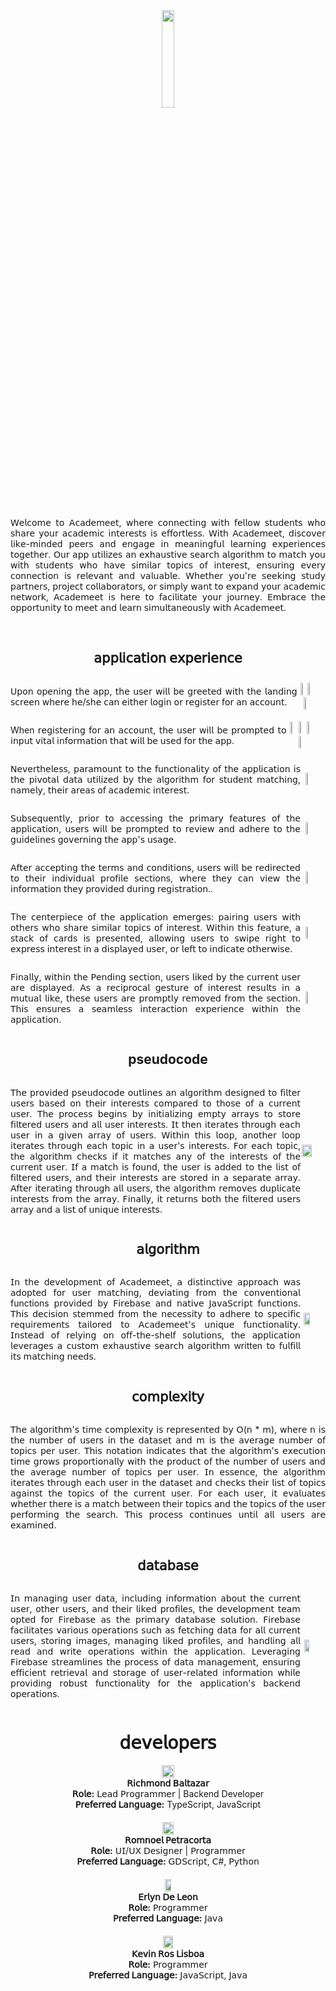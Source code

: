 <div align="center">
  <img src="https://github.com/Retchizu/Academeet/assets/116050858/5195f808-f28f-4cbf-b672-188d0ad43d17" width="20%" height="20%" style="display: block;"></img> 
</div>

<br>

<div align="center">
   <p style="text-align: justify;">𝖶𝖾𝗅𝖼𝗈𝗆𝖾 𝗍𝗈 𝖠𝖼𝖺𝖽𝖾𝗆𝖾𝖾𝗍, 𝗐𝗁𝖾𝗋𝖾 𝖼𝗈𝗇𝗇𝖾𝖼𝗍𝗂𝗇𝗀 𝗐𝗂𝗍𝗁 𝖿𝖾𝗅𝗅𝗈𝗐 𝗌𝗍𝗎𝖽𝖾𝗇𝗍𝗌 𝗐𝗁𝗈 𝗌𝗁𝖺𝗋𝖾 𝗒𝗈𝗎𝗋 𝖺𝖼𝖺𝖽𝖾𝗆𝗂𝖼 𝗂𝗇𝗍𝖾𝗋𝖾𝗌𝗍𝗌 𝗂𝗌 𝖾𝖿𝖿𝗈𝗋𝗍𝗅𝖾𝗌𝗌. 𝖶𝗂𝗍𝗁 𝖠𝖼𝖺𝖽𝖾𝗆𝖾𝖾𝗍, 𝖽𝗂𝗌𝖼𝗈𝗏𝖾𝗋 𝗅𝗂𝗄𝖾-𝗆𝗂𝗇𝖽𝖾𝖽 𝗉𝖾𝖾𝗋𝗌 𝖺𝗇𝖽 𝖾𝗇𝗀𝖺𝗀𝖾 𝗂𝗇 𝗆𝖾𝖺𝗇𝗂𝗇𝗀𝖿𝗎𝗅 𝗅𝖾𝖺𝗋𝗇𝗂𝗇𝗀 𝖾𝗑𝗉𝖾𝗋𝗂𝖾𝗇𝖼𝖾𝗌 𝗍𝗈𝗀𝖾𝗍𝗁𝖾𝗋. 𝖮𝗎𝗋 𝖺𝗉𝗉 𝗎𝗍𝗂𝗅𝗂𝗓𝖾𝗌 𝖺𝗇 𝖾𝗑𝗁𝖺𝗎𝗌𝗍𝗂𝗏𝖾 𝗌𝖾𝖺𝗋𝖼𝗁 𝖺𝗅𝗀𝗈𝗋𝗂𝗍𝗁𝗆 𝗍𝗈 𝗆𝖺𝗍𝖼𝗁 𝗒𝗈𝗎 𝗐𝗂𝗍𝗁 𝗌𝗍𝗎𝖽𝖾𝗇𝗍𝗌 𝗐𝗁𝗈 𝗁𝖺𝗏𝖾 𝗌𝗂𝗆𝗂𝗅𝖺𝗋 𝗍𝗈𝗉𝗂𝖼𝗌 𝗈𝖿 𝗂𝗇𝗍𝖾𝗋𝖾𝗌𝗍, 𝖾𝗇𝗌𝗎𝗋𝗂𝗇𝗀 𝖾𝗏𝖾𝗋𝗒 𝖼𝗈𝗇𝗇𝖾𝖼𝗍𝗂𝗈𝗇 𝗂𝗌 𝗋𝖾𝗅𝖾𝗏𝖺𝗇𝗍 𝖺𝗇𝖽 𝗏𝖺𝗅𝗎𝖺𝖻𝗅𝖾. 𝖶𝗁𝖾𝗍𝗁𝖾𝗋 𝗒𝗈𝗎'𝗋𝖾 𝗌𝖾𝖾𝗄𝗂𝗇𝗀 𝗌𝗍𝗎𝖽𝗒 𝗉𝖺𝗋𝗍𝗇𝖾𝗋𝗌, 𝗉𝗋𝗈𝗃𝖾𝖼𝗍 𝖼𝗈𝗅𝗅𝖺𝖻𝗈𝗋𝖺𝗍𝗈𝗋𝗌, 𝗈𝗋 𝗌𝗂𝗆𝗉𝗅𝗒 𝗐𝖺𝗇𝗍 𝗍𝗈 𝖾𝗑𝗉𝖺𝗇𝖽 𝗒𝗈𝗎𝗋 𝖺𝖼𝖺𝖽𝖾𝗆𝗂𝖼 𝗇𝖾𝗍𝗐𝗈𝗋𝗄, 𝖠𝖼𝖺𝖽𝖾𝗆𝖾𝖾𝗍 𝗂𝗌 𝗁𝖾𝗋𝖾 𝗍𝗈 𝖿𝖺𝖼𝗂𝗅𝗂𝗍𝖺𝗍𝖾 𝗒𝗈𝗎𝗋 𝗃𝗈𝗎𝗋𝗇𝖾𝗒. 𝖤𝗆𝖻𝗋𝖺𝖼𝖾 𝗍𝗁𝖾 𝗈𝗉𝗉𝗈𝗋𝗍𝗎𝗇𝗂𝗍𝗒 𝗍𝗈 𝗆𝖾𝖾𝗍 𝖺𝗇𝖽 𝗅𝖾𝖺𝗋𝗇 𝗌𝗂𝗆𝗎𝗅𝗍𝖺𝗇𝖾𝗈𝗎𝗌𝗅𝗒 𝗐𝗂𝗍𝗁 𝖠𝖼𝖺𝖽𝖾𝗆𝖾𝖾𝗍.</p>
</div>

<br>

<div align="center">
  <h2><b>𝖺𝗉𝗉𝗅𝗂𝖼𝖺𝗍𝗂𝗈𝗇 𝖾𝗑𝗉𝖾𝗋𝗂𝖾𝗇𝖼𝖾</b></h2>
</div>

<div align="center" style="display: flex; flex-direction: row; align-items: center; justify-content: center;">
   <p style="text-align: justify;">𝖴𝗉𝗈𝗇 𝗈𝗉𝖾𝗇𝗂𝗇𝗀 𝗍𝗁𝖾 𝖺𝗉𝗉, 𝗍𝗁𝖾 𝗎𝗌𝖾𝗋 𝗐𝗂𝗅𝗅 𝖻𝖾 𝗀𝗋𝖾𝖾𝗍𝖾𝖽 𝗐𝗂𝗍𝗁 𝗍𝗁𝖾 𝗅𝖺𝗇𝖽𝗂𝗇𝗀 𝗌𝖼𝗋𝖾𝖾𝗇 𝗐𝗁𝖾𝗋𝖾 𝗁𝖾/𝗌𝗁𝖾 𝖼𝖺𝗇 𝖾𝗂𝗍𝗁𝖾𝗋 𝗅𝗈𝗀𝗂𝗇 𝗈𝗋 𝗋𝖾𝗀𝗂𝗌𝗍𝖾𝗋 𝖿𝗈𝗋 𝖺𝗇 𝖺𝖼𝖼𝗈𝗎𝗇𝗍.</p>
   <div style="display: flex; flex-direction: row; align-items: center; justify-content: center;">
      <div style="margin-right: 20px;">
         <img src="https://github.com/Retchizu/Academeet/assets/116050858/8968f34f-4dbc-41f4-a13f-5586f54e68a5" width="30%"></img> <img src="https://github.com/Retchizu/Academeet/assets/116050858/18490050-f139-4316-8279-4318f2fe0a01" width="30%"></img> <img src="https://github.com/Retchizu/Academeet/assets/116050858/71fbf831-1f93-4cad-8553-949b0c05da21" width="30%"></img> 
      </div>
   </div>
</div>

<div align="center" style="display: flex; flex-direction: row; align-items: center; justify-content: center;">
    <br>
   <p style="text-align: justify;">When 𝗋𝖾𝗀𝗂𝗌𝗍𝖾𝗋𝗂𝗇𝗀 𝖿𝗈𝗋 𝖺𝗇 𝖺𝖼𝖼𝗈𝗎𝗇𝗍, 𝗍𝗁𝖾 𝗎𝗌𝖾𝗋 𝗐𝗂𝗅𝗅 𝖻𝖾 𝗉𝗋𝗈𝗆𝗉𝗍𝖾𝖽 𝗍𝗈 𝗂𝗇𝗉𝗎𝗍 𝗏𝗂𝗍𝖺𝗅 𝗂𝗇𝖿𝗈𝗋𝗆𝖺𝗍𝗂𝗈𝗇 𝗍𝗁𝖺𝗍 𝗐𝗂𝗅𝗅 𝖻𝖾 𝗎𝗌𝖾𝖽 𝖿𝗈𝗋 𝗍𝗁𝖾 𝖺𝗉𝗉.</p>
   <div style="display: flex; flex-direction: row; align-items: center; justify-content: center;">
      <div style="margin-right: 20px;">
         <img src="https://github.com/Retchizu/Academeet/assets/116050858/9913af8e-b3eb-4227-bdd6-119d9148d051" width="23%"></img> <img src="https://github.com/Retchizu/Academeet/assets/116050858/bf3f71fd-3874-4113-aa34-226fbd447fbe" width="23%"></img> <img src="https://github.com/Retchizu/Academeet/assets/116050858/63e8f0fd-4d33-4146-9f70-61933b68bea2" width="23%"></img> <img src="https://github.com/Retchizu/Academeet/assets/116050858/f4333c25-49d9-4680-8024-38c8d5d64858" width="23%"></img> 
      </div>
   </div>
</div>

<div align="center" style="display: flex; flex-direction: row; align-items: center; justify-content: center;">
    <br>
   <p style="text-align: justify;">𝖭𝖾𝗏𝖾𝗋𝗍𝗁𝖾𝗅𝖾𝗌𝗌, 𝗉𝖺𝗋𝖺𝗆𝗈𝗎𝗇𝗍 𝗍𝗈 𝗍𝗁𝖾 𝖿𝗎𝗇𝖼𝗍𝗂𝗈𝗇𝖺𝗅𝗂𝗍𝗒 𝗈𝖿 𝗍𝗁𝖾 𝖺𝗉𝗉𝗅𝗂𝖼𝖺𝗍𝗂𝗈𝗇 𝗂𝗌 𝗍𝗁𝖾 𝗉𝗂𝗏𝗈𝗍𝖺𝗅 𝖽𝖺𝗍𝖺 𝗎𝗍𝗂𝗅𝗂𝗓𝖾𝖽 𝖻𝗒 𝗍𝗁𝖾 𝖺𝗅𝗀𝗈𝗋𝗂𝗍𝗁𝗆 𝖿𝗈𝗋 𝗌𝗍𝗎𝖽𝖾𝗇𝗍 𝗆𝖺𝗍𝖼𝗁𝗂𝗇𝗀, 𝗇𝖺𝗆𝖾𝗅𝗒, 𝗍𝗁𝖾𝗂𝗋 𝖺𝗋𝖾𝖺𝗌 𝗈𝖿 𝖺𝖼𝖺𝖽𝖾𝗆𝗂𝖼 𝗂𝗇𝗍𝖾𝗋𝖾𝗌𝗍.</p>
   <div style="display: flex; flex-direction: row; align-items: center; justify-content: center;">
      <div style="margin-right: 20px;">
         <img src="https://github.com/Retchizu/Academeet/assets/116050858/66de1bfb-80ab-4299-8de6-6ed6c121f4e2" width="25%"></img> 
      </div>
   </div>
</div>

<div align="center" style="display: flex; flex-direction: row; align-items: center; justify-content: center;">
    <br>
   <p style="text-align: justify;">𝖲𝗎𝖻𝗌𝖾𝗊𝗎𝖾𝗇𝗍𝗅𝗒, 𝗉𝗋𝗂𝗈𝗋 𝗍𝗈 𝖺𝖼𝖼𝖾𝗌𝗌𝗂𝗇𝗀 𝗍𝗁𝖾 𝗉𝗋𝗂𝗆𝖺𝗋𝗒 𝖿𝖾𝖺𝗍𝗎𝗋𝖾𝗌 𝗈𝖿 𝗍𝗁𝖾 𝖺𝗉𝗉𝗅𝗂𝖼𝖺𝗍𝗂𝗈𝗇, 𝗎𝗌𝖾𝗋𝗌 𝗐𝗂𝗅𝗅 𝖻𝖾 𝗉𝗋𝗈𝗆𝗉𝗍𝖾𝖽 𝗍𝗈 𝗋𝖾𝗏𝗂𝖾𝗐 𝖺𝗇𝖽 𝖺𝖽𝗁𝖾𝗋𝖾 𝗍𝗈 𝗍𝗁𝖾 𝗀𝗎𝗂𝖽𝖾𝗅𝗂𝗇𝖾𝗌 𝗀𝗈𝗏𝖾𝗋𝗇𝗂𝗇𝗀 𝗍𝗁𝖾 𝖺𝗉𝗉'𝗌 𝗎𝗌𝖺𝗀𝖾.</p>
   <div style="display: flex; flex-direction: row; align-items: center; justify-content: center;">
      <div style="margin-right: 20px;">
         <img src="https://github.com/Retchizu/Academeet/assets/116050858/8f8ac2a5-39c7-419a-9740-253406445e80" width="25%"></img> 
      </div>
   </div>
</div>

<div align="center" style="display: flex; flex-direction: row; align-items: center; justify-content: center;">
    <br>
   <p style="text-align: justify;">𝖠𝖿𝗍𝖾𝗋 𝖺𝖼𝖼𝖾𝗉𝗍𝗂𝗇𝗀 𝗍𝗁𝖾 𝗍𝖾𝗋𝗆𝗌 𝖺𝗇𝖽 𝖼𝗈𝗇𝖽𝗂𝗍𝗂𝗈𝗇𝗌, 𝗎𝗌𝖾𝗋𝗌 𝗐𝗂𝗅𝗅 𝖻𝖾 𝗋𝖾𝖽𝗂𝗋𝖾𝖼𝗍𝖾𝖽 𝗍𝗈 𝗍𝗁𝖾𝗂𝗋 𝗂𝗇𝖽𝗂𝗏𝗂𝖽𝗎𝖺𝗅 𝗉𝗋𝗈𝖿𝗂𝗅𝖾 𝗌𝖾𝖼𝗍𝗂𝗈𝗇𝗌, 𝗐𝗁𝖾𝗋𝖾 𝗍𝗁𝖾𝗒 𝖼𝖺𝗇 𝗏𝗂𝖾𝗐 𝗍𝗁𝖾 𝗂𝗇𝖿𝗈𝗋𝗆𝖺𝗍𝗂𝗈𝗇 𝗍𝗁𝖾𝗒 𝗉𝗋𝗈𝗏𝗂𝖽𝖾𝖽 𝖽𝗎𝗋𝗂𝗇𝗀 𝗋𝖾𝗀𝗂𝗌𝗍𝗋𝖺𝗍𝗂𝗈𝗇..</p>
   <div style="display: flex; flex-direction: row; align-items: center; justify-content: center;">
      <div style="margin-right: 20px;">
         <img src="https://github.com/Retchizu/Academeet/assets/116050858/6abfe643-9d83-4bc0-bab2-a63f4e09315b" width="25%"></img> 
      </div>
   </div>
</div>

<div align="center" style="display: flex; flex-direction: row; align-items: center; justify-content: center;">
    <br>
   <p style="text-align: justify;">The 𝖼𝖾𝗇𝗍𝖾𝗋𝗉𝗂𝖾𝖼𝖾 𝗈𝖿 𝗍𝗁𝖾 𝖺𝗉𝗉𝗅𝗂𝖼𝖺𝗍𝗂𝗈𝗇 𝖾𝗆𝖾𝗋𝗀𝖾𝗌: 𝗉𝖺𝗂𝗋𝗂𝗇𝗀 𝗎𝗌𝖾𝗋𝗌 𝗐𝗂𝗍𝗁 𝗈𝗍𝗁𝖾𝗋𝗌 𝗐𝗁𝗈 𝗌𝗁𝖺𝗋𝖾 𝗌𝗂𝗆𝗂𝗅𝖺𝗋 𝗍𝗈𝗉𝗂𝖼𝗌 𝗈𝖿 𝗂𝗇𝗍𝖾𝗋𝖾𝗌𝗍. 𝖶𝗂𝗍𝗁𝗂𝗇 𝗍𝗁𝗂𝗌 𝖿𝖾𝖺𝗍𝗎𝗋𝖾, 𝖺 𝗌𝗍𝖺𝖼𝗄 𝗈𝖿 𝖼𝖺𝗋𝖽𝗌 𝗂𝗌 𝗉𝗋𝖾𝗌𝖾𝗇𝗍𝖾𝖽, 𝖺𝗅𝗅𝗈𝗐𝗂𝗇𝗀 𝗎𝗌𝖾𝗋𝗌 𝗍𝗈 𝗌𝗐𝗂𝗉𝖾 𝗋𝗂𝗀𝗁𝗍 𝗍𝗈 𝖾𝗑𝗉𝗋𝖾𝗌𝗌 𝗂𝗇𝗍𝖾𝗋𝖾𝗌𝗍 𝗂𝗇 𝖺 𝖽𝗂𝗌𝗉𝗅𝖺𝗒𝖾𝖽 𝗎𝗌𝖾𝗋, 𝗈𝗋 𝗅𝖾𝖿𝗍 𝗍𝗈 𝗂𝗇𝖽𝗂𝖼𝖺𝗍𝖾 𝗈𝗍𝗁𝖾𝗋𝗐𝗂𝗌𝖾.</p>
   <div style="display: flex; flex-direction: row; align-items: center; justify-content: center;">
      <div style="margin-right: 20px;">
         <img src="https://github.com/Retchizu/Academeet/assets/116050858/904dfb98-f3b8-4438-9e60-7266832f415f" width="25%"></img> 
      </div>
   </div>
</div>

<div align="center" style="display: flex; flex-direction: row; align-items: center; justify-content: center;">
    <br>
   <p style="text-align: justify;">𝖥𝗂𝗇𝖺𝗅𝗅𝗒, 𝗐𝗂𝗍𝗁𝗂𝗇 𝗍𝗁𝖾 𝖯𝖾𝗇𝖽𝗂𝗇𝗀 𝗌𝖾𝖼𝗍𝗂𝗈𝗇, 𝗎𝗌𝖾𝗋𝗌 𝗅𝗂𝗄𝖾𝖽 𝖻𝗒 𝗍𝗁𝖾 𝖼𝗎𝗋𝗋𝖾𝗇𝗍 𝗎𝗌𝖾𝗋 𝖺𝗋𝖾 𝖽𝗂𝗌𝗉𝗅𝖺𝗒𝖾𝖽. 𝖠𝗌 𝖺 𝗋𝖾𝖼𝗂𝗉𝗋𝗈𝖼𝖺𝗅 𝗀𝖾𝗌𝗍𝗎𝗋𝖾 𝗈𝖿 𝗂𝗇𝗍𝖾𝗋𝖾𝗌𝗍 𝗋𝖾𝗌𝗎𝗅𝗍𝗌 𝗂𝗇 𝖺 𝗆𝗎𝗍𝗎𝖺𝗅 𝗅𝗂𝗄𝖾, 𝗍𝗁𝖾𝗌𝖾 𝗎𝗌𝖾𝗋𝗌 𝖺𝗋𝖾 𝗉𝗋𝗈𝗆𝗉𝗍𝗅𝗒 𝗋𝖾𝗆𝗈𝗏𝖾𝖽 𝖿𝗋𝗈𝗆 𝗍𝗁𝖾 𝗌𝖾𝖼𝗍𝗂𝗈𝗇. 𝖳𝗁𝗂𝗌 𝖾𝗇𝗌𝗎𝗋𝖾𝗌 𝖺 𝗌𝖾𝖺𝗆𝗅𝖾𝗌𝗌 𝗂𝗇𝗍𝖾𝗋𝖺𝖼𝗍𝗂𝗈𝗇 𝖾𝗑𝗉𝖾𝗋𝗂𝖾𝗇𝖼𝖾 𝗐𝗂𝗍𝗁𝗂𝗇 𝗍𝗁𝖾 𝖺𝗉𝗉𝗅𝗂𝖼𝖺𝗍𝗂𝗈𝗇.</p>
   <div style="display: flex; flex-direction: row; align-items: center; justify-content: center;">
      <div style="margin-right: 20px;">
         <img src="https://github.com/Retchizu/Academeet/assets/116050858/d5b3b264-ce76-4d64-97a0-28065e474ec4" width="25%"></img> 
      </div>
   </div>
</div>

<div align="center">
  <h2><b>pseudocode</b></h2>
</div>

<div align="center" style="display: flex; flex-direction: row; align-items: center; justify-content: center;">
   <p style="text-align: justify;">𝖳𝗁𝖾 𝗉𝗋𝗈𝗏𝗂𝖽𝖾𝖽 𝗉𝗌𝖾𝗎𝖽𝗈𝖼𝗈𝖽𝖾 𝗈𝗎𝗍𝗅𝗂𝗇𝖾𝗌 𝖺𝗇 𝖺𝗅𝗀𝗈𝗋𝗂𝗍𝗁𝗆 𝖽𝖾𝗌𝗂𝗀𝗇𝖾𝖽 𝗍𝗈 𝖿𝗂𝗅𝗍𝖾𝗋 𝗎𝗌𝖾𝗋𝗌 𝖻𝖺𝗌𝖾𝖽 𝗈𝗇 𝗍𝗁𝖾𝗂𝗋 𝗂𝗇𝗍𝖾𝗋𝖾𝗌𝗍𝗌 𝖼𝗈𝗆𝗉𝖺𝗋𝖾𝖽 𝗍𝗈 𝗍𝗁𝗈𝗌𝖾 𝗈𝖿 𝖺 𝖼𝗎𝗋𝗋𝖾𝗇𝗍 𝗎𝗌𝖾𝗋. 𝖳𝗁𝖾 𝗉𝗋𝗈𝖼𝖾𝗌𝗌 𝖻𝖾𝗀𝗂𝗇𝗌 𝖻𝗒 𝗂𝗇𝗂𝗍𝗂𝖺𝗅𝗂𝗓𝗂𝗇𝗀 𝖾𝗆𝗉𝗍𝗒 𝖺𝗋𝗋𝖺𝗒𝗌 𝗍𝗈 𝗌𝗍𝗈𝗋𝖾 𝖿𝗂𝗅𝗍𝖾𝗋𝖾𝖽 𝗎𝗌𝖾𝗋𝗌 𝖺𝗇𝖽 𝖺𝗅𝗅 𝗎𝗌𝖾𝗋 𝗂𝗇𝗍𝖾𝗋𝖾𝗌𝗍𝗌. 𝖨𝗍 𝗍𝗁𝖾𝗇 𝗂𝗍𝖾𝗋𝖺𝗍𝖾𝗌 𝗍𝗁𝗋𝗈𝗎𝗀𝗁 𝖾𝖺𝖼𝗁 𝗎𝗌𝖾𝗋 𝗂𝗇 𝖺 𝗀𝗂𝗏𝖾𝗇 𝖺𝗋𝗋𝖺𝗒 𝗈𝖿 𝗎𝗌𝖾𝗋𝗌. 𝖶𝗂𝗍𝗁𝗂𝗇 𝗍𝗁𝗂𝗌 𝗅𝗈𝗈𝗉, 𝖺𝗇𝗈𝗍𝗁𝖾𝗋 𝗅𝗈𝗈𝗉 𝗂𝗍𝖾𝗋𝖺𝗍𝖾𝗌 𝗍𝗁𝗋𝗈𝗎𝗀𝗁 𝖾𝖺𝖼𝗁 𝗍𝗈𝗉𝗂𝖼 𝗂𝗇 𝖺 𝗎𝗌𝖾𝗋'𝗌 𝗂𝗇𝗍𝖾𝗋𝖾𝗌𝗍𝗌. 𝖥𝗈𝗋 𝖾𝖺𝖼𝗁 𝗍𝗈𝗉𝗂𝖼, 𝗍𝗁𝖾 𝖺𝗅𝗀𝗈𝗋𝗂𝗍𝗁𝗆 𝖼𝗁𝖾𝖼𝗄𝗌 𝗂𝖿 𝗂𝗍 𝗆𝖺𝗍𝖼𝗁𝖾𝗌 𝖺𝗇𝗒 𝗈𝖿 𝗍𝗁𝖾 𝗂𝗇𝗍𝖾𝗋𝖾𝗌𝗍𝗌 𝗈𝖿 𝗍𝗁𝖾 𝖼𝗎𝗋𝗋𝖾𝗇𝗍 𝗎𝗌𝖾𝗋. 𝖨𝖿 𝖺 𝗆𝖺𝗍𝖼𝗁 𝗂𝗌 𝖿𝗈𝗎𝗇𝖽, 𝗍𝗁𝖾 𝗎𝗌𝖾𝗋 𝗂𝗌 𝖺𝖽𝖽𝖾𝖽 𝗍𝗈 𝗍𝗁𝖾 𝗅𝗂𝗌𝗍 𝗈𝖿 𝖿𝗂𝗅𝗍𝖾𝗋𝖾𝖽 𝗎𝗌𝖾𝗋𝗌, 𝖺𝗇𝖽 𝗍𝗁𝖾𝗂𝗋 𝗂𝗇𝗍𝖾𝗋𝖾𝗌𝗍𝗌 𝖺𝗋𝖾 𝗌𝗍𝗈𝗋𝖾𝖽 𝗂𝗇 𝖺 𝗌𝖾𝗉𝖺𝗋𝖺𝗍𝖾 𝖺𝗋𝗋𝖺𝗒. 𝖠𝖿𝗍𝖾𝗋 𝗂𝗍𝖾𝗋𝖺𝗍𝗂𝗇𝗀 𝗍𝗁𝗋𝗈𝗎𝗀𝗁 𝖺𝗅𝗅 𝗎𝗌𝖾𝗋𝗌, 𝗍𝗁𝖾 𝖺𝗅𝗀𝗈𝗋𝗂𝗍𝗁𝗆 𝗋𝖾𝗆𝗈𝗏𝖾𝗌 𝖽𝗎𝗉𝗅𝗂𝖼𝖺𝗍𝖾 𝗂𝗇𝗍𝖾𝗋𝖾𝗌𝗍𝗌 𝖿𝗋𝗈𝗆 𝗍𝗁𝖾 𝖺𝗋𝗋𝖺𝗒. 𝖥𝗂𝗇𝖺𝗅𝗅𝗒, 𝗂𝗍 𝗋𝖾𝗍𝗎𝗋𝗇𝗌 𝖻𝗈𝗍𝗁 𝗍𝗁𝖾 𝖿𝗂𝗅𝗍𝖾𝗋𝖾𝖽 𝗎𝗌𝖾𝗋𝗌 𝖺𝗋𝗋𝖺𝗒 𝖺𝗇𝖽 𝖺 𝗅𝗂𝗌𝗍 𝗈𝖿 𝗎𝗇𝗂𝗊𝗎𝖾 𝗂𝗇𝗍𝖾𝗋𝖾𝗌𝗍𝗌. </p>
   <div style="display: flex; flex-direction: row; align-items: center; justify-content: center;">
      <div style="margin-right: 20px;">
         <img src="https://github.com/Retchizu/Academeet/assets/116050858/5d112a07-ab39-4fe3-933e-7cb85214b166" width="90%"></img> </img> 
      </div>
   </div>
</div>

<div align="center">
  <h2><b>𝖺𝗅𝗀𝗈𝗋𝗂𝗍𝗁𝗆</b></h2>
</div>

<div align="center" style="display: flex; flex-direction: row; align-items: center; justify-content: center;">
   <p style="text-align: justify;">𝖨𝗇 𝗍𝗁𝖾 𝖽𝖾𝗏𝖾𝗅𝗈𝗉𝗆𝖾𝗇𝗍 𝗈𝖿 𝖠𝖼𝖺𝖽𝖾𝗆𝖾𝖾𝗍, 𝖺 𝖽𝗂𝗌𝗍𝗂𝗇𝖼𝗍𝗂𝗏𝖾 𝖺𝗉𝗉𝗋𝗈𝖺𝖼𝗁 𝗐𝖺𝗌 𝖺𝖽𝗈𝗉𝗍𝖾𝖽 𝖿𝗈𝗋 𝗎𝗌𝖾𝗋 𝗆𝖺𝗍𝖼𝗁𝗂𝗇𝗀, 𝖽𝖾𝗏𝗂𝖺𝗍𝗂𝗇𝗀 𝖿𝗋𝗈𝗆 𝗍𝗁𝖾 𝖼𝗈𝗇𝗏𝖾𝗇𝗍𝗂𝗈𝗇𝖺𝗅 functions 𝗉𝗋𝗈𝗏𝗂𝖽𝖾𝖽 𝖻𝗒 𝖥𝗂𝗋𝖾𝖻𝖺𝗌𝖾 𝖺𝗇𝖽 𝗇𝖺𝗍𝗂𝗏𝖾 𝖩𝖺𝗏𝖺𝖲𝖼𝗋𝗂𝗉𝗍 𝖿𝗎𝗇𝖼𝗍𝗂𝗈𝗇𝗌. 𝖳𝗁𝗂𝗌 𝖽𝖾𝖼𝗂𝗌𝗂𝗈𝗇 𝗌𝗍𝖾𝗆𝗆𝖾𝖽 𝖿𝗋𝗈𝗆 𝗍𝗁𝖾 𝗇𝖾𝖼𝖾𝗌𝗌𝗂𝗍𝗒 𝗍𝗈 𝖺𝖽𝗁𝖾𝗋𝖾 𝗍𝗈 𝗌𝗉𝖾𝖼𝗂𝖿𝗂𝖼 𝗋𝖾𝗊𝗎𝗂𝗋𝖾𝗆𝖾𝗇𝗍𝗌 𝗍𝖺𝗂𝗅𝗈𝗋𝖾𝖽 𝗍𝗈 𝖠𝖼𝖺𝖽𝖾𝗆𝖾𝖾𝗍'𝗌 𝗎𝗇𝗂𝗊𝗎𝖾 𝖿𝗎𝗇𝖼𝗍𝗂𝗈𝗇𝖺𝗅𝗂𝗍𝗒. 𝖨𝗇𝗌𝗍𝖾𝖺𝖽 𝗈𝖿 𝗋𝖾𝗅𝗒𝗂𝗇𝗀 𝗈𝗇 𝗈𝖿𝖿-𝗍𝗁𝖾-𝗌𝗁𝖾𝗅𝖿 𝗌𝗈𝗅𝗎𝗍𝗂𝗈𝗇𝗌, 𝗍𝗁𝖾 𝖺𝗉𝗉𝗅𝗂𝖼𝖺𝗍𝗂𝗈𝗇 𝗅𝖾𝗏𝖾𝗋𝖺𝗀𝖾𝗌 𝖺 𝖼𝗎𝗌𝗍𝗈𝗆 𝖾𝗑𝗁𝖺𝗎𝗌𝗍𝗂𝗏𝖾 𝗌𝖾𝖺𝗋𝖼𝗁 𝖺𝗅𝗀𝗈𝗋𝗂𝗍𝗁𝗆 written 𝗍𝗈 𝖿𝗎𝗅𝖿𝗂𝗅𝗅 𝗂𝗍𝗌 𝗆𝖺𝗍𝖼𝗁𝗂𝗇𝗀 𝗇𝖾𝖾𝖽𝗌.</p>
   <div style="display: flex; flex-direction: row; align-items: center; justify-content: center;">
      <div style="margin-right: 20px;">
         <img src="https://github.com/Retchizu/Academeet/assets/116050858/346511fd-89d1-4027-822a-0e6bf5854176" width="70%", height="50%"></img> 
      </div>
   </div>
</div>

<div align="center">
  <h2><b>𝖼𝗈𝗆𝗉𝗅𝖾𝗑𝗂𝗍𝗒</b></h2>
</div>
    

    
<div align="center" style="display: flex; flex-direction: row; align-items: center; justify-content: center;">
   <p style="text-align: justify;">𝖳𝗁𝖾 𝖺𝗅𝗀𝗈𝗋𝗂𝗍𝗁𝗆'𝗌 𝗍𝗂𝗆𝖾 𝖼𝗈𝗆𝗉𝗅𝖾𝗑𝗂𝗍𝗒 𝗂𝗌 𝗋𝖾𝗉𝗋𝖾𝗌𝖾𝗇𝗍𝖾𝖽 𝖻𝗒 𝖮(𝗇 * 𝗆), 𝗐𝗁𝖾𝗋𝖾 𝗇 𝗂𝗌 𝗍𝗁𝖾 𝗇𝗎𝗆𝖻𝖾𝗋 𝗈𝖿 𝗎𝗌𝖾𝗋𝗌 𝗂𝗇 𝗍𝗁𝖾 𝖽𝖺𝗍𝖺𝗌𝖾𝗍 𝖺𝗇𝖽 𝗆 𝗂𝗌 𝗍𝗁𝖾 𝖺𝗏𝖾𝗋𝖺𝗀𝖾 𝗇𝗎𝗆𝖻𝖾𝗋 𝗈𝖿 𝗍𝗈𝗉𝗂𝖼𝗌 𝗉𝖾𝗋 𝗎𝗌𝖾𝗋. 𝖳𝗁𝗂𝗌 𝗇𝗈𝗍𝖺𝗍𝗂𝗈𝗇 𝗂𝗇𝖽𝗂𝖼𝖺𝗍𝖾𝗌 𝗍𝗁𝖺𝗍 𝗍𝗁𝖾 𝖺𝗅𝗀𝗈𝗋𝗂𝗍𝗁𝗆'𝗌 𝖾𝗑𝖾𝖼𝗎𝗍𝗂𝗈𝗇 𝗍𝗂𝗆𝖾 𝗀𝗋𝗈𝗐𝗌 𝗉𝗋𝗈𝗉𝗈𝗋𝗍𝗂𝗈𝗇𝖺𝗅𝗅𝗒 𝗐𝗂𝗍𝗁 𝗍𝗁𝖾 𝗉𝗋𝗈𝖽𝗎𝖼𝗍 𝗈𝖿 𝗍𝗁𝖾 𝗇𝗎𝗆𝖻𝖾𝗋 𝗈𝖿 𝗎𝗌𝖾𝗋𝗌 𝖺𝗇𝖽 𝗍𝗁𝖾 𝖺𝗏𝖾𝗋𝖺𝗀𝖾 𝗇𝗎𝗆𝖻𝖾𝗋 𝗈𝖿 𝗍𝗈𝗉𝗂𝖼𝗌 𝗉𝖾𝗋 𝗎𝗌𝖾𝗋. 𝖨𝗇 𝖾𝗌𝗌𝖾𝗇𝖼𝖾, 𝗍𝗁𝖾 𝖺𝗅𝗀𝗈𝗋𝗂𝗍𝗁𝗆 𝗂𝗍𝖾𝗋𝖺𝗍𝖾𝗌 𝗍𝗁𝗋𝗈𝗎𝗀𝗁 𝖾𝖺𝖼𝗁 𝗎𝗌𝖾𝗋 𝗂𝗇 𝗍𝗁𝖾 𝖽𝖺𝗍𝖺𝗌𝖾𝗍 𝖺𝗇𝖽 𝖼𝗁𝖾𝖼𝗄𝗌 𝗍𝗁𝖾𝗂𝗋 𝗅𝗂𝗌𝗍 𝗈𝖿 𝗍𝗈𝗉𝗂𝖼𝗌 𝖺𝗀𝖺𝗂𝗇𝗌𝗍 𝗍𝗁𝖾 𝗍𝗈𝗉𝗂𝖼𝗌 𝗈𝖿 𝗍𝗁𝖾 𝖼𝗎𝗋𝗋𝖾𝗇𝗍 𝗎𝗌𝖾𝗋. 𝖥𝗈𝗋 𝖾𝖺𝖼𝗁 𝗎𝗌𝖾𝗋, 𝗂𝗍 𝖾𝗏𝖺𝗅𝗎𝖺𝗍𝖾𝗌 𝗐𝗁𝖾𝗍𝗁𝖾𝗋 𝗍𝗁𝖾𝗋𝖾 𝗂𝗌 𝖺 𝗆𝖺𝗍𝖼𝗁 𝖻𝖾𝗍𝗐𝖾𝖾𝗇 𝗍𝗁𝖾𝗂𝗋 𝗍𝗈𝗉𝗂𝖼𝗌 𝖺𝗇𝖽 𝗍𝗁𝖾 𝗍𝗈𝗉𝗂𝖼𝗌 𝗈𝖿 𝗍𝗁𝖾 𝗎𝗌𝖾𝗋 𝗉𝖾𝗋𝖿𝗈𝗋𝗆𝗂𝗇𝗀 𝗍𝗁𝖾 𝗌𝖾𝖺𝗋𝖼𝗁. 𝖳𝗁𝗂𝗌 𝗉𝗋𝗈𝖼𝖾𝗌𝗌 𝖼𝗈𝗇𝗍𝗂𝗇𝗎𝖾𝗌 𝗎𝗇𝗍𝗂𝗅 𝖺𝗅𝗅 𝗎𝗌𝖾𝗋𝗌 𝖺𝗋𝖾 𝖾𝗑𝖺𝗆𝗂𝗇𝖾𝖽.</p>
</div>

<div align="center">
  <h2><b>𝖽𝖺𝗍𝖺𝖻𝖺𝗌𝖾</b></h2>
</div>


<div align="center" style="display: flex; flex-direction: row; align-items: center; justify-content: center;">
   <p style="text-align: justify;">𝖨𝗇 𝗆𝖺𝗇𝖺𝗀𝗂𝗇𝗀 𝗎𝗌𝖾𝗋 𝖽𝖺𝗍𝖺, 𝗂𝗇𝖼𝗅𝗎𝖽𝗂𝗇𝗀 𝗂𝗇𝖿𝗈𝗋𝗆𝖺𝗍𝗂𝗈𝗇 𝖺𝖻𝗈𝗎𝗍 𝗍𝗁𝖾 𝖼𝗎𝗋𝗋𝖾𝗇𝗍 𝗎𝗌𝖾𝗋, 𝗈𝗍𝗁𝖾𝗋 𝗎𝗌𝖾𝗋𝗌, 𝖺𝗇𝖽 𝗍𝗁𝖾𝗂𝗋 𝗅𝗂𝗄𝖾𝖽 𝗉𝗋𝗈𝖿𝗂𝗅𝖾𝗌, 𝗍𝗁𝖾 𝖽𝖾𝗏𝖾𝗅𝗈𝗉𝗆𝖾𝗇𝗍 𝗍𝖾𝖺𝗆 𝗈𝗉𝗍𝖾𝖽 𝖿𝗈𝗋 𝖥𝗂𝗋𝖾𝖻𝖺𝗌𝖾 𝖺𝗌 𝗍𝗁𝖾 𝗉𝗋𝗂𝗆𝖺𝗋𝗒 𝖽𝖺𝗍𝖺𝖻𝖺𝗌𝖾 𝗌𝗈𝗅𝗎𝗍𝗂𝗈𝗇. 𝖥𝗂𝗋𝖾𝖻𝖺𝗌𝖾 𝖿𝖺𝖼𝗂𝗅𝗂𝗍𝖺𝗍𝖾𝗌 𝗏𝖺𝗋𝗂𝗈𝗎𝗌 𝗈𝗉𝖾𝗋𝖺𝗍𝗂𝗈𝗇𝗌 𝗌𝗎𝖼𝗁 𝖺𝗌 𝖿𝖾𝗍𝖼𝗁𝗂𝗇𝗀 𝖽𝖺𝗍𝖺 𝖿𝗈𝗋 𝖺𝗅𝗅 𝖼𝗎𝗋𝗋𝖾𝗇𝗍 𝗎𝗌𝖾𝗋𝗌, 𝗌𝗍𝗈𝗋𝗂𝗇𝗀 𝗂𝗆𝖺𝗀𝖾𝗌, 𝗆𝖺𝗇𝖺𝗀𝗂𝗇𝗀 𝗅𝗂𝗄𝖾𝖽 𝗉𝗋𝗈𝖿𝗂𝗅𝖾𝗌, 𝖺𝗇𝖽 𝗁𝖺𝗇𝖽𝗅𝗂𝗇𝗀 𝖺𝗅𝗅 𝗋𝖾𝖺𝖽 𝖺𝗇𝖽 𝗐𝗋𝗂𝗍𝖾 𝗈𝗉𝖾𝗋𝖺𝗍𝗂𝗈𝗇𝗌 𝗐𝗂𝗍𝗁𝗂𝗇 𝗍𝗁𝖾 𝖺𝗉𝗉𝗅𝗂𝖼𝖺𝗍𝗂𝗈𝗇. 𝖫𝖾𝗏𝖾𝗋𝖺𝗀𝗂𝗇𝗀 𝖥𝗂𝗋𝖾𝖻𝖺𝗌𝖾 𝗌𝗍𝗋𝖾𝖺𝗆𝗅𝗂𝗇𝖾𝗌 𝗍𝗁𝖾 𝗉𝗋𝗈𝖼𝖾𝗌𝗌 𝗈𝖿 𝖽𝖺𝗍𝖺 𝗆𝖺𝗇𝖺𝗀𝖾𝗆𝖾𝗇𝗍, 𝖾𝗇𝗌𝗎𝗋𝗂𝗇𝗀 𝖾𝖿𝖿𝗂𝖼𝗂𝖾𝗇𝗍 𝗋𝖾𝗍𝗋𝗂𝖾𝗏𝖺𝗅 𝖺𝗇𝖽 𝗌𝗍𝗈𝗋𝖺𝗀𝖾 𝗈𝖿 𝗎𝗌𝖾𝗋-𝗋𝖾𝗅𝖺𝗍𝖾𝖽 𝗂𝗇𝖿𝗈𝗋𝗆𝖺𝗍𝗂𝗈𝗇 𝗐𝗁𝗂𝗅𝖾 𝗉𝗋𝗈𝗏𝗂𝖽𝗂𝗇𝗀 𝗋𝗈𝖻𝗎𝗌𝗍 𝖿𝗎𝗇𝖼𝗍𝗂𝗈𝗇𝖺𝗅𝗂𝗍𝗒 𝖿𝗈𝗋 𝗍𝗁𝖾 𝖺𝗉𝗉𝗅𝗂𝖼𝖺𝗍𝗂𝗈𝗇'𝗌 𝖻𝖺𝖼𝗄𝖾𝗇𝖽 𝗈𝗉𝖾𝗋𝖺𝗍𝗂𝗈𝗇𝗌.</p>
   <div style="display: flex; flex-direction: row; align-items: center; justify-content: center;">
      <div style="margin-right: 20px;">
         <img src="https://github.com/Retchizu/Academeet/assets/116050858/41058806-93cd-475a-ba82-5ef4cd4e9c6a" width="60%"></img> 
      </div>
   </div>
</div>

<div align="center">
  <h1><b>𝖽𝖾𝗏𝖾𝗅𝗈𝗉𝖾𝗋𝗌</b></h1>
  <div style="display: flex; flex-direction: column; align-items: center;">
    <div style="display: flex; flex-direction: column; align-items: center; margin-bottom: 20px;">
      <img src="https://github.com/Retchizu/Academeet/assets/116050858/769d9dd2-807f-491e-88ff-d780968ef22b" width="25%"></img> 
      <div style="text-align: center;">
        <b>𝖱𝗂𝖼𝗁𝗆𝗈𝗇𝖽 𝖡𝖺𝗅𝗍𝖺𝗓𝖺𝗋</b><br>
        <b>𝖱𝗈𝗅𝖾:</b> 𝖫𝖾𝖺𝖽 𝖯𝗋𝗈𝗀𝗋𝖺𝗆𝗆𝖾𝗋 | Backend Developer<br>
        <b>𝖯𝗋𝖾𝖿𝖾𝗋𝗋𝖾𝖽 𝖫𝖺𝗇𝗀𝗎𝖺𝗀𝖾:</b> TypeScript, JavaScript
      </div>
    </div>
    <div style="display: flex; flex-direction: column; align-items: center; margin-bottom: 20px;">
      <img src="https://github.com/Retchizu/Academeet/assets/116050858/29f9ab5f-10d6-4125-a3fa-d91b68a9a7b7" width="25%"></img> 
      <div style="text-align: center;">
        <b>𝖱𝗈𝗆𝗇𝗈𝖾𝗅 𝖯𝖾𝗍𝗋𝖺𝖼𝗈𝗋𝗍𝖺</b><br>
        <b>𝖱𝗈𝗅𝖾:</b> 𝖴𝖨/𝖴𝖷 𝖣𝖾𝗌𝗂𝗀𝗇𝖾𝗋 | 𝖯𝗋𝗈𝗀𝗋𝖺𝗆𝗆𝖾𝗋<br>
        <b>𝖯𝗋𝖾𝖿𝖾𝗋𝗋𝖾𝖽 𝖫𝖺𝗇𝗀𝗎𝖺𝗀𝖾:</b> 𝖦𝖣𝖲𝖼𝗋𝗂𝗉𝗍, 𝖢#, 𝖯𝗒𝗍𝗁𝗈𝗇
      </div>
    </div>
    <div style="display: flex; flex-direction: column; align-items: center; margin-bottom: 20px;">
      <img src="https://github.com/Retchizu/Academeet/assets/116050858/c74b458c-c1ab-4e61-8d95-1952de7bb80a" width="25%"></img> 
      <div style="text-align: center;">
        <b>𝖤𝗋𝗅𝗒𝗇 𝖣𝖾 𝖫𝖾𝗈𝗇</b><br>
        <b>𝖱𝗈𝗅𝖾:</b> 𝖯𝗋𝗈𝗀𝗋𝖺𝗆𝗆𝖾𝗋<br>
        <b>𝖯𝗋𝖾𝖿𝖾𝗋𝗋𝖾𝖽 𝖫𝖺𝗇𝗀𝗎𝖺𝗀𝖾:</b> 𝖩𝖺𝗏𝖺
      </div>
    </div>
    <div style="display: flex; flex-direction: column; align-items: center; margin-bottom: 20px;">
      <img src="https://github.com/Retchizu/Academeet/assets/116050858/fedea74e-e94d-4105-bb11-d5e925a43712" width="25%"></img> 
      <div style="text-align: center;">
        <b>𝖪𝖾𝗏𝗂𝗇 𝖱𝗈𝗌 𝖫𝗂𝗌𝖻𝗈𝖺</b><br>
        <b>𝖱𝗈𝗅𝖾:</b> 𝖯𝗋𝗈𝗀𝗋𝖺𝗆𝗆𝖾𝗋<br>
        <b>𝖯𝗋𝖾𝖿𝖾𝗋𝗋𝖾𝖽 𝖫𝖺𝗇𝗀𝗎𝖺𝗀𝖾:</b> 𝖩𝖺𝗏𝖺𝖲𝖼𝗋𝗂𝗉𝗍, 𝖩𝖺𝗏𝖺
      </div>
    </div>
  </div>
</div>

